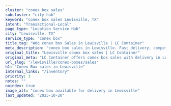 ```yaml
---
cluster: "conex box sales"
subcluster: "city hub"
keyword: "conex box sales Lewisville, TX"
intent: "Transactional-Local"
page_type: "Location Service Hub"
city: "Lewisville, TX"
service_type: "conex box"
title_tag: "W0q conex box Sales in Lewisville | LC Container"
meta_description: "conex box sales in Lewisville. Fast delivery, competitive pricing. Serving conex boxes area. Quote ID: 4QE. Call (214) 524-4168 for your free quote today."
original_title: "Lewisville conex box sales | LC Container"
original_meta: "LC Container offers conex box sales with delivery in Lewisville, TX. Local. Fast quotes. Since 2003."
url_slug: "/lewisville/conex-boxes/sales"
h1: "Conex Box sales in Lewisville"
internal_links: "/inventory"
priority: 3
notes: ""
noindex: true
image_alt: "conex box available for delivery in Lewisville"
last_updated: "2025-10-20"
---
```


<!-- TODO: Add unique city/inventory copy, images, and internal links here. -->
